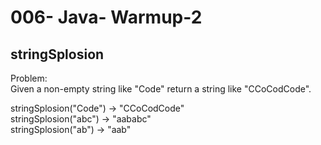 006- Java- Warmup-2
==================

stringSplosion
--------------

  
Problem:  
Given a non-empty string like "Code" return a string like "CCoCodCode". 
>
stringSplosion("Code") → "CCoCodCode"  
stringSplosion("abc") → "aababc"  
stringSplosion("ab") → "aab"  